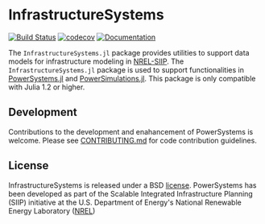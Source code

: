 # InfrastructureSystems

[![Build Status](https://travis-ci.com/NREL-SIIP/InfrastructureSystems.jl.svg?branch=master)](https://travis-ci.com/NREL-SIIP/InfrastructureSystems.jl)
[![codecov](https://codecov.io/gh/NREL-SIIP/InfrastructureSystems.jl/branch/master/graph/badge.svg)](https://codecov.io/gh/NREL-SIIP/InfrastructureSystems.jl)
[![Documentation](https://github.com/NREL-SIIP/InfrastructureSystems.jl/workflows/Documentation/badge.svg)](https://nrel-siip.github.io/InfrastructureSystems.jl/stable/)

The `InfrastructureSystems.jl` package provides utilities to support data models for infrastructure modeling in [NREL-SIIP](https://github.com/NREL-SIIP). The `InfrastructureSystems.jl` package is used to support functionalities in [PowerSystems.jl](https://github.com/NREL-SIIP/PowerSystems.jl) and [PowerSimulations.jl](https://github.com/NREL-SIIP/PowerSystems.jl). This package is only compatible with Julia 1.2 or higher.

## Development

Contributions to the development and enahancement of PowerSystems is welcome. Please see [CONTRIBUTING.md](https://github.com/NREL-SIIP/InfrastructureSystems.jl/blob/master/CONTRIBUTING.md) for code contribution guidelines.

## License

InfrastructureSystems is released under a BSD [license](https://github.com/NREL-SIIP/InfrastructureSystems.jl/blob/master/LICENSE). PowerSystems has been developed as part of the Scalable Integrated Infrastructure Planning (SIIP)
initiative at the U.S. Department of Energy's National Renewable Energy Laboratory ([NREL](https://www.nrel.gov/))
